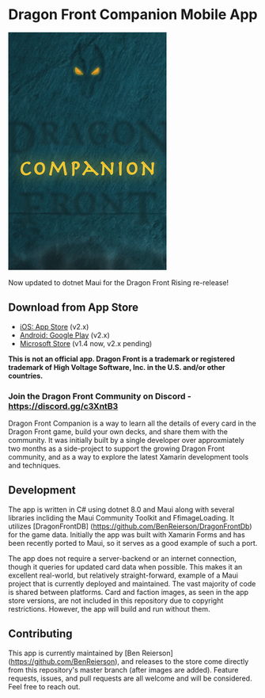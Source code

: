 # Dragon Front Companion Mobile App
![](DragonFrontCompanion.iOS/Assets.xcassets/LaunchImage.launchimage/Default.png)

Now updated to dotnet Maui for the Dragon Front Rising re-release!

## Download from App Store
* [iOS: App Store](https://itunes.apple.com/us/app/df-companion/id1181274447) (v2.x)
* [Android: Google Play](https://play.google.com/store/apps/details?id=com.benreierson.dragonfrontcompanion) (v2.x)
* [Microsoft Store](https://apps.microsoft.com/detail/9P9LFR99BFG7) (v1.4 now, v2.x pending)

**This is not an official app. Dragon Front is a trademark or registered trademark of High Voltage Software, Inc. in the U.S. and/or other countries.**

### Join the Dragon Front Community on Discord - https://discord.gg/c3XntB3


Dragon Front Companion is a way to learn all the details of every card in the Dragon Front game, build your own decks, and share them with the community. It was initially built by a single developer over approxmiately two months as a side-project to support the growing Dragon Front community, and as a way to explore the latest Xamarin development tools and techniques.

## Development 
The app is written in C# using dotnet 8.0 and Maui along with several libraries incliding the Maui Community Toolkit and FfimageLoading. It utilizes [DragonFrontDB] (https://github.com/BenReierson/DragonFrontDb) for the game data. Initially the app was built with Xamarin Forms and has been recently ported to Maui, so it serves as a good example of such a port. 

The app does not require a server-backend or an internet connection, though it queries for updated card data when possible. This makes it an excellent real-world, but relatively straight-forward, example of a Maui project that is currently deployed and maintained. The vast majority of code is shared between platforms. Card and faction images, as seen in the app store versions, are not included in this repository due to copyright restrictions. However, the app will build and run without them.

## Contributing
This app is currently maintained by [Ben Reierson] (https://github.com/BenReierson), and releases to the store come directly from this repository's master branch (after images are added). Feature requests, issues, and pull requests are all welcome and will be considered. Feel free to reach out. 

